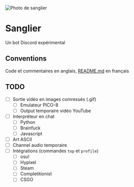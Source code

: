 ![Photo de sanglier](https://upload.wikimedia.org/wikipedia/commons/thumb/a/a4/Eberswalde_Zoo_12-2017_img2.jpg/1024px-Eberswalde_Zoo_12-2017_img2.jpg)

# Sanglier

Un bot Discord expérimental

## Conventions

Code et commentaires en anglais, [README.md](.) en français

## TODO

- [ ] Sortie vidéo en images comressés (.gif)
  - [ ] Emulateur PICO-8
  - [ ] Output temporaire vidéo YouTube
- [ ] Interpréteur en chat
  - [ ] Python
  - [ ] Brainfuck
  - [ ] Javascript
- [ ] Art ASCII
- [ ] Channel audio temporaire
- [ ] Intégrations (commandes ```top``` et ```profile```)
  - [ ] osu!
  - [ ] Hypixel
  - [ ] Steam
  - [ ] Completitionist
  - [ ] CSGO
